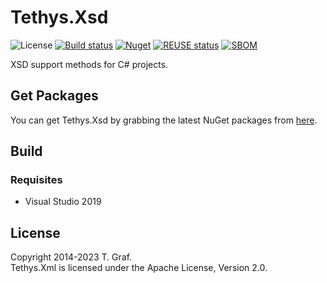 <!-- 
SPDX-FileCopyrightText: (c) 2022-2023 T. Graf
SPDX-License-Identifier: Apache-2.0
-->

# Tethys.Xsd

![License](https://img.shields.io/badge/license-Apache--2.0-blue.svg)
[![Build status](https://ci.appveyor.com/api/projects/status/kqk21u19pnjbksj2?svg=true)](https://ci.appveyor.com/project/tngraf/tethys-xsd)
[![Nuget](https://img.shields.io/badge/nuget-1.0.0-brightgreen.svg)](https://www.nuget.org/packages/Tethys.Xsd/1.0.0)
[![REUSE status](https://api.reuse.software/badge/git.fsfe.org/reuse/api)](https://api.reuse.software/info/git.fsfe.org/reuse/api)
[![SBOM](https://img.shields.io/badge/SBOM-CycloneDX-brightgreen)](https://github.com/tngraf/Tethys.Xsd/blob/master/SBOM/sbom.cyclonedx.xml)

XSD support methods for C# projects.

## Get Packages

You can get Tethys.Xsd by grabbing the latest NuGet packages from [here](https://www.nuget.org/packages/Tethys.Xsd/1.0.0).

## Build

### Requisites

* Visual Studio 2019

## License

Copyright 2014-2023 T. Graf.  
Tethys.Xml is licensed under the Apache License, Version 2.0.
